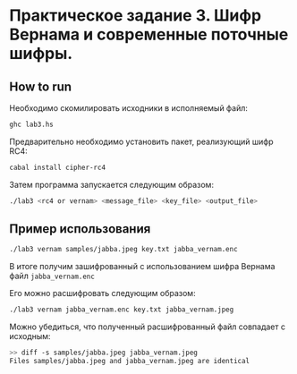 # Практическое задание 3. Шифр Вернама и современные поточные шифры.

## How to run

Необходимо скомилировать исходники в исполняемый файл:

```bash
ghc lab3.hs
```

Предварительно необходимо установить пакет, реализующий шифр RC4:

```bash
cabal install cipher-rc4
```

Затем программа запускается следующим образом:

```bash
./lab3 <rc4 or vernam> <message_file> <key_file> <output_file>
```

## Пример использования

```bash
./lab3 vernam samples/jabba.jpeg key.txt jabba_vernam.enc
```
В итоге получим зашифрованный с использованием шифра Вернама файл `jabba_vernam.enc`

Его можно расшифровать следующим образом:
```bash
./lab3 vernam jabba_vernam.enc key.txt jabba_vernam.jpeg
```

Можно убедиться, что полученный расшифрованный файл совпадает с исходным:

```bash
>> diff -s samples/jabba.jpeg jabba_vernam.jpeg
Files samples/jabba.jpeg and jabba_vernam.jpeg are identical
```
